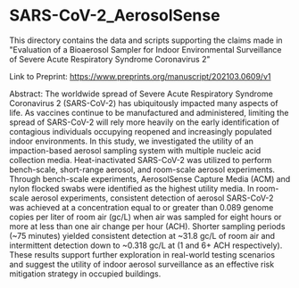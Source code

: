 # SARS-CoV-2_AerosolSense

This directory contains the data and scripts supporting the claims made in "Evaluation of a Bioaerosol Sampler for Indoor Environmental Surveillance of Severe Acute Respiratory Syndrome Coronavirus 2" 

Link to Preprint: https://www.preprints.org/manuscript/202103.0609/v1

Abstract: The worldwide spread of Severe Acute Respiratory Syndrome Coronavirus 2 (SARS-CoV-2) has ubiquitously impacted many aspects of life. As vaccines continue to be manufactured and administered, limiting the spread of SARS-CoV-2 will rely more heavily on the early identification of contagious individuals occupying reopened and increasingly populated indoor environments. In this study, we investigated the utility of an impaction-based aerosol sampling system with multiple nucleic acid collection media. Heat-inactivated SARS-CoV-2 was utilized to perform bench-scale, short-range aerosol, and room-scale aerosol experiments. Through bench-scale experiments, AerosolSense Capture Media (ACM) and nylon flocked swabs were identified as the highest utility media. In room-scale aerosol experiments, consistent detection of aerosol SARS-CoV-2 was achieved at a concentration equal to or greater than 0.089 genome copies per liter of room air (gc/L) when air was sampled for eight hours or more at less than one air change per hour (ACH). Shorter sampling periods (~75 minutes) yielded consistent detection at ~31.8 gc/L of room air and intermittent detection down to ~0.318 gc/L at (1 and 6+ ACH respectively). These results support further exploration in real-world testing scenarios and suggest the utility of indoor aerosol surveillance as an effective risk mitigation strategy in occupied buildings.
